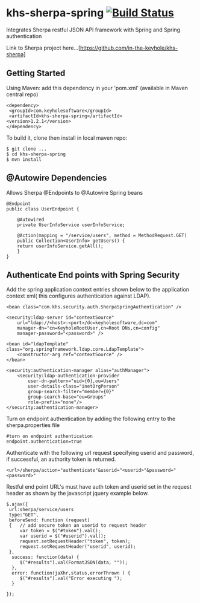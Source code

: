 khs-sherpa-spring [![Build Status](https://secure.travis-ci.org/in-the-keyhole/khs-sherpa-spring.png?branch=master)](http://travis-ci.org/in-the-keyhole/khs-sherpa-spring)
=================

Integrates Sherpa restful JSON API framework with Spring and Spring authentication

Link to Sherpa project here...[https://github.com/in-the-keyhole/khs-sherpa] 

Getting Started
---------------

Using Maven: add this dependency in your 'pom.xml' (available in Maven central repo)

    <dependency>
   	 <groupId>com.keyholesoftware</groupId>
   	 <artifactId>khs-sherpa-spring</artifactId>
   	<version>1.2.1</version>
    </dependency>
   

To build it, clone then install in local maven repo:

    $ git clone ...
	$ cd khs-sherpa-spring
	$ mvn install
	

@Autowire Dependencies
----------------------

Allows Sherpa @Endpoints to @Autowire Spring beans


	@Endpoint
	public class UserEndpoint {
		
		@Autowired
		private UserInfoService userInfoService;
		
		@Action(mapping = "/service/users", method = MethodRequest.GET)
		public Collection<UserInfo> getUsers() {
		return userInfoService.getAll();
		}
	}

	 
Authenticate End points with Spring Security
--------------------------------------------

Add the spring application context entries shown below to the application context xml( this configures authentication against LDAP). 

    <bean class="com.khs.security.auth.SherpaSpringAuthentication" />
       
	<security:ldap-server id="contextSource"
		url="ldap://<host>:<port>/dc=keyholesoftware,dc=com" 
		manager-dn="cn=KeyholeRootUser,cn=Root DNs,cn=config" 
		manager-password="<password>" />

	<bean id="ldapTemplate" class="org.springframework.ldap.core.LdapTemplate">
		<constructor-arg ref="contextSource" />
	</bean>

	<security:authentication-manager alias="authManager">
		<security:ldap-authentication-provider 
			user-dn-pattern="uid={0},ou=Users"
			user-details-class="inetOrgPerson"
			group-search-filter="member={0}" 
			group-search-base="ou=Groups" 
			role-prefix="none"/>
	</security:authentication-manager>
	

Turn on endpoint authentication by adding the following entry to the sherpa.properties file

	#turn on endpoint authentication
	endpoint.authentication=true

Authenticate with the following url request specifying userid and password, if successful, an authority token is returned. 

    <url>/sherpa/action="authenticate"&userid="<userid>"&password="<password>"

Restful end point URL's must have auth token and userid set in the request header as shown by the javascript jquery example below. 

	$.ajax({
	 url:sherpa/service/users
     type:"GET",
     beforeSend: function (request)
     {   // add secure token an userid to request header
    	 var token = $("#token").val();
    	 var userid = $("#userid").val();
         request.setRequestHeader("token", token);
         request.setRequestHeader("userid", userid);
     },
      success: function(data) {
         $("#results").val(FormatJSON(data, ""));
      },
      error: function(jaXhr,status,errorThrown ) { 
         $("#results").val("Error executing ");
	  }
        
    }); 

